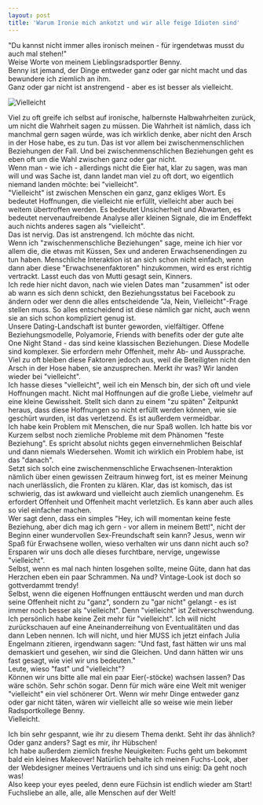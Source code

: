 ```yaml
---
layout: post
title: 'Warum Ironie mich ankotzt und wir alle feige Idioten sind'
---
```


"Du kannst nicht immer alles ironisch meinen - für irgendetwas musst du auch mal stehen!"  
Weise Worte von meinem Lieblingsradsportler Benny.  
Benny ist jemand, der Dinge entweder ganz oder gar nicht macht und das bewundere ich ziemlich an ihm.  
Ganz oder gar nicht ist anstrengend - aber es ist besser als vielleicht. 

![Vielleicht](https://farm3.staticflickr.com/2936/14034974892_0e15aee18a_c.jpg)  

Viel zu oft greife ich selbst auf ironische, halbernste Halbwahrheiten zurück, um nicht die Wahrheit sagen zu müssen. Die Wahrheit ist nämlich, dass ich manchmal gern sagen würde, was ich wirklich denke, aber nicht den Arsch in der Hose habe, es zu tun. Das ist vor allem bei zwischenmenschlichen Beziehungen der Fall. Und bei zwischenmenschlichen Beziehungen geht es eben oft um die Wahl zwischen ganz oder gar nicht.  
Wenn man - wie ich - allerdings nicht die Eier hat, klar zu sagen, was man will und was Sache ist, dann landet man viel zu oft dort, wo eigentlich niemand landen möchte: bei "vielleicht".  
"Vielleicht" ist zwischen Menschen ein ganz, ganz ekliges Wort. Es bedeutet Hoffnungen, die vielleicht nie erfüllt, vielleicht aber auch bei weitem übertroffen werden. Es bedeutet Unsicherheit und Abwarten, es bedeutet nervenaufreibende Analyse aller kleinen Signale, die im Endeffekt auch nichts anderes sagen als "vielleicht".  
Das ist nervig. Das ist anstrengend. Ich möchte das nicht.  
Wenn ich "zwischenmenschliche Beziehungen" sage, meine ich hier vor allem die, die etwas mit Küssen, Sex und anderen Erwachsenendingen zu tun haben. Menschliche Interaktion ist an sich schon nicht einfach, wenn dann aber diese "Erwachsenenfaktoren" hinzukommen, wird es erst richtig vertrackt. Lasst euch das von Mutti gesagt sein, Kinners.  
Ich rede hier nicht davon, nach wie vielen Dates man "zusammen" ist oder ab wann es sich denn schickt, den Beziehungsstatus bei Facebook zu ändern oder wer denn die alles entscheidende "Ja, Nein, Vielleicht"-Frage stellen muss. So alles entscheidend ist diese nämlich gar nicht, auch wenn sie an sich schon kompliziert genug ist.  
Unsere Dating-Landschaft ist bunter geworden, vielfältiger. Offene Beziehungsmodelle, Polyamorie, Friends with benefits oder der gute alte One Night Stand - das sind keine klassischen Beziehungen. Diese Modelle sind komplexer. Sie erfordern mehr Offenheit, mehr Ab- und Aussprache. Viel zu oft bleiben diese Faktoren jedoch aus, weil die Beteiligten nicht den Arsch in der Hose haben, sie anzusprechen. Merkt ihr was? Wir landen wieder bei "vielleicht".  
Ich hasse dieses "vielleicht", weil ich ein Mensch bin, der sich oft und viele Hoffnungen macht. Nicht mal Hoffnungen auf die große Liebe, vielmehr auf eine kleine Gewissheit. Stellt sich dann zu einem "zu späten" Zeitpunkt heraus, dass diese Hoffnungen so nicht erfüllt werden können, wie sie geschürt wurden, ist das verletzend. Es ist außerdem vermeidbar.   
Ich habe kein Problem mit Menschen, die nur Spaß wollen. Ich hatte bis vor Kurzem selbst noch ziemliche Probleme mit dem Phänomen "feste Beziehung". Es spricht absolut nichts gegen einvernehmlichen Beischlaf und dann niemals Wiedersehen. Womit ich wirklich ein Problem habe, ist das "danach".  
Setzt sich solch eine zwischenmenschliche Erwachsenen-Interaktion nämlich über einen gewissen Zeitraum hinweg fort, ist es meiner Meinung nach unerlässlich, die Fronten zu klären. Klar, das ist komisch, das ist schwierig, das ist awkward und vielleicht auch ziemlich unangenehm. Es erfordert Offenheit und Offenheit macht verletzlich. Es kann aber auch alles so viel einfacher machen.  
Wer sagt denn, dass ein simples "Hey, ich will momentan keine feste Beziehung, aber dich mag ich gern - vor allem in meinem Bett!", nicht der Beginn einer wundervollen Sex-Freundschaft sein kann? Jesus, wenn wir Spaß für Erwachsene wollen, wieso verhalten wir uns dann nicht auch so?  
Ersparen wir uns doch alle dieses furchtbare, nervige, ungewisse "vielleicht".  
Selbst, wenn es mal nach hinten losgehen sollte, meine Güte, dann hat das Herzchen eben ein paar Schrammen. Na und? Vintage-Look ist doch so gottverdammt trendy!  
Selbst, wenn die eigenen Hoffnungen enttäuscht werden und man durch seine Offenheit nicht zu "ganz", sondern zu "gar nicht" gelangt - es ist immer noch besser als "vielleicht". Denn "vielleicht" ist Zeitverschwendung. Ich persönlich habe keine Zeit mehr für "vielleicht". Ich will nicht zurückschauen auf eine Aneinanderreihung von Eventualitäten und das dann Leben nennen. Ich will nicht, und hier MUSS ich jetzt einfach Julia Engelmann zitieren, irgendwann sagen: "Und fast, fast hätten wir uns mal demaskiert und gesehen, wir sind die Gleichen. Und dann hätten wir uns fast gesagt, wie viel wir uns bedeuten."  
Leute, wieso "fast" und "vielleicht"?  
Können wir uns bitte alle mal ein paar Eier(-stöcke) wachsen lassen? Das wäre schön. Sehr schön sogar. Denn für mich wäre eine Welt mit weniger "vielleicht" ein viel schönerer Ort. Wenn wir mehr Dinge entweder ganz oder gar nicht täten, wären wir vielleicht alle so weise wie mein lieber Radsportkollege Benny.  
Vielleicht.

Ich bin sehr gespannt, wie ihr zu diesem Thema denkt. Seht ihr das ähnlich? Oder ganz anders? Sagt es mir, ihr Hübschen!  
Ich habe außerdem ziemlich freshe Neuigkeiten: Fuchs geht um bekommt bald ein kleines Makeover! Natürlich behalte ich meinen Fuchs-Look, aber der Webdesigner meines Vertrauens und ich sind uns einig: Da geht noch was!  
Also keep your eyes peeled, denn eure Füchsin ist endlich wieder am Start!  
Fuchsliebe an alle, alle, alle Menschen auf der Welt!